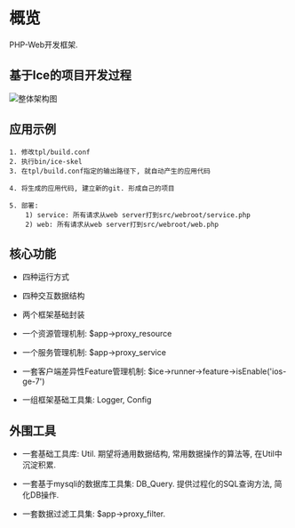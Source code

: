 # 概览

PHP-Web开发框架.

##  基于Ice的项目开发过程

![整体架构图](https://goosman-lei.github.io/static/post-img/0009.ice-core-development-progress.png)

##  应用示例

```
1. 修改tpl/build.conf
2. 执行bin/ice-skel
3. 在tpl/build.conf指定的输出路径下, 就自动产生的应用代码

4. 将生成的应用代码, 建立新的git. 形成自己的项目

5. 部署:
    1) service: 所有请求从web server打到src/webroot/service.php
    2) web: 所有请求从web server打到src/webroot/web.php
```

##  核心功能

* 四种运行方式
	
* 四种交互数据结构
	
* 两个框架基础封装
	
* 一个资源管理机制: $app->proxy_resource
	
* 一个服务管理机制: $app->proxy_service

* 一套客户端差异性Feature管理机制: $ice->runner->feature->isEnable('ios-ge-7')
	
* 一组框架基础工具集: Logger, Config
	
##  外围工具

* 一套基础工具库: Util. 期望将通用数据结构, 常用数据操作的算法等, 在Util中沉淀积累.
	
* 一套基于mysqli的数据库工具集: DB_Query. 提供过程化的SQL查询方法, 简化DB操作.
	
* 一套数据过滤工具集: $app->proxy_filter.
